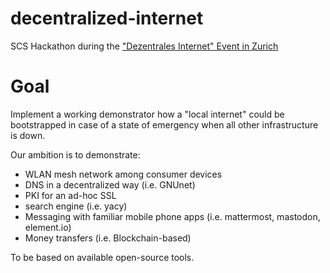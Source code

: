 # decentralized-internet

SCS Hackathon during the ["Dezentrales Internet" Event in Zurich](https://verein-stpeter.ch/werktags-in-der-kirche-serie-in-7-folgen-folge-5/)

# Goal

Implement a working demonstrator how a "local internet" could be bootstrapped in case of a state of emergency when all other infrastructure is down.

Our ambition is to demonstrate:
  * WLAN mesh network among consumer devices
  * DNS in a decentralized way (i.e. GNUnet)
  * PKI for an ad-hoc SSL
  * search engine (i.e. yacy)
  * Messaging with familiar mobile phone apps (i.e. mattermost, mastodon, element.io)
  * Money transfers (i.e. Blockchain-based)
 
To be based on available open-source tools.
  
